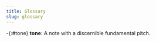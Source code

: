 ```yaml
---
title: Glossary
slug: glossary
---
```


-{:#tone} **tone**: A note with a discernible fundamental pitch. 
